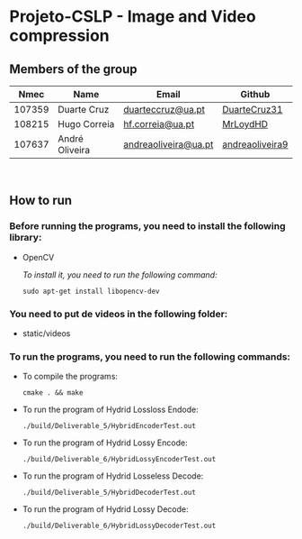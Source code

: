 # Projeto-CSLP - Image and Video compression

## Members of the group

| Nmec   | Name           | Email                  | Github                                                |
| ------ | -------------- | ---------------------- | ----------------------------------------------------- |
| 107359 | Duarte Cruz    | <duarteccruz@ua.pt>    | [DuarteCruz31](https://github.com/DuarteCruz31)       |
| 108215 | Hugo Correia   | <hf.correia@ua.pt>     | [MrLoydHD](https://github.com/MrLoydHD)               |
| 107637 | André Oliveira | <andreaoliveira@ua.pt> | [andreaoliveira9](https://github.com/andreaoliveira9) |

<br>

## How to run

### Before running the programs, you need to install the following library:

- OpenCV

  _To install it, you need to run the following command:_

  ```
  sudo apt-get install libopencv-dev
  ```

### You need to put de videos in the following folder:

- static/videos

### To run the programs, you need to run the following commands:

- To compile the programs:

  ```
  cmake . && make
  ```

- To run the program of Hydrid Lossloss Endode:

  ```
  ./build/Deliverable_5/HybridEncoderTest.out
  ```

- To run the program of Hydrid Lossy Encode:

  ```
  ./build/Deliverable_6/HybridLossyEncoderTest.out
  ```

- To run the program of Hydrid Losseless Decode:

  ```
  ./build/Deliverable_5/HybridDecoderTest.out
  ```

- To run the program of Hydrid Lossy Decode:

  ```
  ./build/Deliverable_6/HybridLossyDecoderTest.out
  ```

<br>
